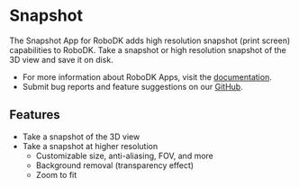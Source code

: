 # Snapshot

The Snapshot App for RoboDK adds high resolution snapshot (print screen) capabilities to RoboDK.
Take a snapshot or high resolution snapshot of the 3D view and save it on disk.

- For more information about RoboDK Apps, visit the
[documentation](https://robodk.com/doc/en/PythonAPI/app.html).
- Submit bug reports and feature suggestions on our
[GitHub](https://github.com/RoboDK/Plug-In-Interface/issues).

## Features

- Take a snapshot of the 3D view
- Take a snapshot at higher resolution
  - Customizable size, anti-aliasing, FOV, and more
  - Background removal (transparency effect)
  - Zoom to fit
